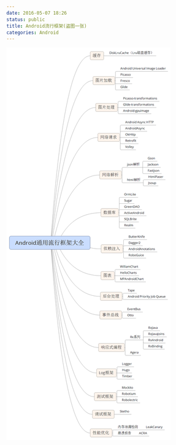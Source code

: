 ```yaml
---
date: 2016-05-07 18:26
status: public
title: Android流行框架(盗图一张)
categories: Android
---
```


![](Android流行框架(盗图一张)/xJnVaP4.png)
